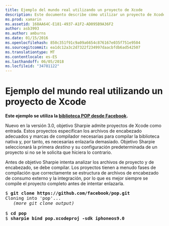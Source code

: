 ```yaml
---
title: Ejemplo del mundo real utilizando un proyecto de Xcode
description: Este documento describe cómo utilizar un proyecto de Xcode como una entrada directa a Sharpie objetivo, simplificando el proceso de creación de enlaces de C# para código Objective-C.
ms.prod: xamarin
ms.assetid: 168AA64C-E181-4937-A1F2-AD095B9A36F2
author: asb3993
ms.author: amburns
ms.date: 01/15/2016
ms.openlocfilehash: 850c351f91c9a09a6654c876167e035f751e9504
ms.sourcegitcommit: ea1dc12a3c2d7322f234997daacbfdb6ad542507
ms.translationtype: MT
ms.contentlocale: es-ES
ms.lasthandoff: 06/05/2018
ms.locfileid: "34781122"
---
```

# <a name="real-world-example-using-an-xcode-project"></a>Ejemplo del mundo real utilizando un proyecto de Xcode


**Este ejemplo se utiliza la [biblioteca POP desde Facebook](https://github.com/facebook/pop).**

Nuevo en la versión 3.0, objetivo Sharpie admite proyectos de Xcode como entrada. Estos proyectos especifican los archivos de encabezado adecuados y marcas de compilador necesarias para compilar la biblioteca nativa y, por tanto, es necesarias enlazarla demasiado. Objetivo Sharpie seleccionará la primera _destino_ y su configuración predeterminada de un proyecto si no se le solicita que hiciera lo contrario.

Antes de objetivo Sharpie intenta analizar los archivos de proyecto y de encabezado, se debe compilar. Los proyectos tienen a menudo fases de compilación que correctamente se estructura de archivos de encabezado de consumo externo y la integración, por lo que es mejor siempre se compile el proyecto completo antes de intentar enlazarla.

<pre>$ <b>git clone https://github.com/facebook/pop.git</b>
Cloning into 'pop'...
   <em>(more git clone output)</em>

$ <b>cd pop</b>
$ <b>sharpie bind pop.xcodeproj -sdk iphoneos9.0</b></pre>

